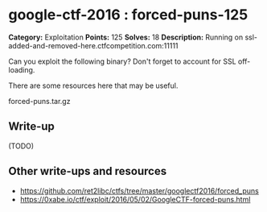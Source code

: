 # google-ctf-2016 : forced-puns-125

**Category:** Exploitation
**Points:** 125
**Solves:** 18
**Description:**
Running on ssl-added-and-removed-here.ctfcompetition.com:11111

Can you exploit the following binary? Don't forget to account for SSL off-loading.

There are some resources here that may be useful.


forced-puns.tar.gz

## Write-up

(TODO)

## Other write-ups and resources

* https://github.com/ret2libc/ctfs/tree/master/googlectf2016/forced_puns
* https://0xabe.io/ctf/exploit/2016/05/02/GoogleCTF-forced-puns.html
